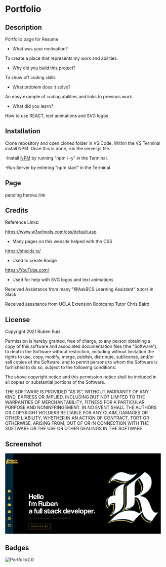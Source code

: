 # Portfolio

## Description


Portfolio page for Resume

- What was your motivation?

To create a place that represents my work and abilities.

- Why did you build this project? 

To show off coding skills

- What problem does it solve?

An easy example of coding abilities and links to previous work.

- What did you learn?

How to use REACT, text animations and SVG logos

## Installation

Clone repository and open cloned folder in VS Code. Within the VS Terminal install NPM. Once this is done, run the server.js file. 

-Install [NPM](https://docs.npmjs.com/cli/v6/commands/npm-install) by running "npm i -y" in the Terminal.

-Run Server by entering "npm start" in the Terminal.

## Page

pending heroku link

## Credits

Reference Links:

https://www.w3schools.com/css/default.asp
- Many pages on this website helped with the CSS

https://shields.io/
- Used to create Badge

https://YouTube.com/
- Used for help with SVG logos and text animations


Received Assistance from many "@AskBCS Learning Assistant" tutors in Slack

Received asssitance from UCLA Extension Bootcamp Tutor Chris Baird


## License

Copyright 2021 Ruben Ruiz 

Permission is hereby granted, free of charge, to any person obtaining a copy of this software and associated documentation files (the "Software"), to deal in the Software without restriction, including without limitation the rights to use, copy, modify, merge, publish, distribute, sublicense, and/or sell copies of the Software, and to permit persons to whom the Software is furnished to do so, subject to the following conditions:  
    
The above copyright notice and this permission notice shall be included in all copies or substantial portions of the Software. 
    
THE SOFTWARE IS PROVIDED "AS IS", WITHOUT WARRANTY OF ANY KIND, EXPRESS OR IMPLIED, INCLUDING BUT NOT LIMITED TO THE WARRANTIES OF MERCHANTABILITY, FITNESS FOR A PARTICULAR PURPOSE AND NONINFRINGEMENT. IN NO EVENT SHALL THE AUTHORS OR COPYRIGHT HOLDERS BE LIABLE FOR ANY CLAIM, DAMAGES OR OTHER LIABILITY, WHETHER IN AN ACTION OF CONTRACT, TORT OR OTHERWISE, ARISING FROM, OUT OF OR IN CONNECTION WITH THE SOFTWARE OR THE USE OR OTHER DEALINGS IN THE SOFTWARE

## Screenshot

![screenshot](/src/assets/images/portfolio2screenshot.png)

## Badges

![Portfolio2.0](https://img.shields.io/badge/Portfolio-2.0-blue)
